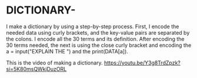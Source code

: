 # DICTIONARY-
I make a dictionary by using a step-by-step process. First, I encode the needed data using curly brackets, and the key-value pairs are separated by the colons. I encode all the 30 terms and its definition. After encoding the 30 terms needed, the next is using the close curly bracket and encoding the a = input("EXPLAIN THE ") and the print(DATA[a]).

This is the video of making a dictionary.
https://youtu.be/Y3g8TrdZpzk?si=5K80msQWkjDuzORL
